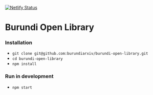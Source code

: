 [![Netlify Status](https://api.netlify.com/api/v1/badges/559e55bb-4718-4de0-936b-3867f66e985e/deploy-status)](https://app.netlify.com/sites/burundi-open-library/deploys)

# Burundi Open Library

### Installation

- `git clone git@github.com:burundiarxiv/burundi-open-library.git`
- `cd burundi-open-library`
- `npm install`

### Run in development

- `npm start`
